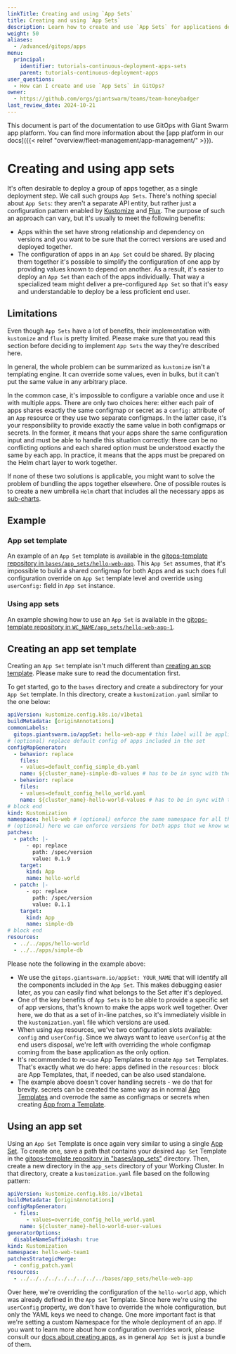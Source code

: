 ```yaml
---
linkTitle: Creating and using `App Sets`
title: Creating and using `App Sets`
description: Learn how to create and use `App Sets` for applications deployed with GitOps.
weight: 50
aliases:
  - /advanced/gitops/apps
menu:
  principal:
    identifier: tutorials-continuous-deployment-apps-sets
    parent: tutorials-continuous-deployment-apps
user_questions:
  - How can I create and use `App Sets` in GitOps?
owner:
  - https://github.com/orgs/giantswarm/teams/team-honeybadger
last_review_date: 2024-10-21
---
```


This document is part of the documentation to use GitOps with Giant Swarm app platform. You can find more information about the [app platform in our docs]({{< relref "overview/fleet-management/app-management/" >}}).

# Creating and using app sets

It's often desirable to deploy a group of apps together, as a single deployment step. We call such groups `App Sets`. There's nothing special about `App Sets`: they aren't a separate API entity, but rather just a configuration pattern enabled by [Kustomize](https://kustomize.io/) and [Flux](https://fluxcd.io/flux/). The purpose of such an approach can vary, but it's usually to meet the following benefits:

- Apps within the set have strong relationship and dependency on versions and you want to be sure that the correct versions are used and deployed together.
- The configuration of apps in an `App Set` could be shared. By placing them together it's possible to simplify the configuration of one app by providing values known to depend on another. As a result, it's easier to deploy an `App Set` than each of the apps individually. That way a specialized team might deliver a pre-configured `App Set` so that it's easy and understandable to deploy be a less proficient end user.

## Limitations

Even though `App Sets` have a lot of benefits, their implementation with `kustomize` and `flux` is pretty limited. Please make sure that you read this section before deciding to implement `App Sets` the way they're described here.

In general, the whole problem can be summarized as `kustomize` isn't a templating engine. It can override some values, even in bulks, but it can't put the same value in any arbitrary place.

In the common case, it's impossible to configure a variable once and use it with multiple apps. There are only two choices here: either each pair of apps shares exactly the same configmap or secret as a `config:` attribute of an `App` resource or they use two separate configmaps. In the latter case, it's your responsibility to provide exactly the same value in both configmaps or secrets. In the former, it means that your apps share the same configuration input and must be able to handle this situation correctly: there can be no conflicting options and each shared option must be understood exactly the same by each app. In practice, it means that the apps must be prepared on the Helm chart layer to work together.

If none of these two solutions is applicable, you might want to solve the problem of bundling the apps together elsewhere. One of possible routes is to create a new umbrella `Helm` chart that includes all the necessary apps as [sub-charts](https://helm.sh/docs/chart_template_guide/subcharts_and_globals/).

## Example

### App set template

An example of an `App Set` template is available in the [gitops-template repository in `bases/app_sets/hello-web-app`](https://github.com/giantswarm/gitops-template/tree/main/bases/app_sets/hello-web-app/). This `App Set` assumes, that it's impossible to build a shared configmap for both Apps and as such does full configuration override on `App Set` template level and override using `userConfig:` field in `App Set` instance.

### Using app sets

An example showing how to use an `App Set` is available in the [gitops-template repository in `WC_NAME/app_sets/hello-web-app-1`](https://github.com/giantswarm/gitops-template/tree/main//management-clusters/MC_NAME/organizations/ORG_NAME/workload-clusters/WC_NAME/app_sets/hello-web-app-1).

## Creating an app set template

Creating an `App Set` template isn't much different than [creating an spp template](/advanced/gitops/apps/add_app_template/). Please make sure to read the documentation first.

To get started, go to the `bases` directory and create a subdirectory for your `App Set` template. In this directory, create a `kustomization.yaml` similar to the one below:

```yaml
apiVersion: kustomize.config.k8s.io/v1beta1
buildMetadata: [originAnnotations]
commonLabels:
  gitops.giantswarm.io/appSet: hello-web-app # this label will be applied to all resources included in the `App Set`
# (optional) replace default config of apps included in the set
configMapGenerator:
  - behavior: replace
    files:
    - values=default_config_simple_db.yaml
    name: ${cluster_name}-simple-db-values # has to be in sync with the name used by included app
  - behavior: replace
    files:
    - values=default_config_hello_world.yaml
    name: ${cluster_name}-hello-world-values # has to be in sync with the name used by included app
# block end
kind: Kustomization
namespace: hello-web # (optional) enforce the same namespace for all the apps in the set
# (optional) here we can enforce versions for both apps that we know work well together
patches:
  - patch: |-
      - op: replace
        path: /spec/version
        value: 0.1.9
    target:
      kind: App
      name: hello-world
  - patch: |-
      - op: replace
        path: /spec/version
        value: 0.1.1
    target:
      kind: App
      name: simple-db
# block end
resources:
  - ../../apps/hello-world
  - ../../apps/simple-db
```

Please note the following in the example above:

- We use the `gitops.giantswarm.io/appSet: YOUR_NAME` that will identify all the components included in the `App Set`. This makes debugging easier later, as you can easily find what belongs to the Set after it's deployed.
- One of the key benefits of `App Sets` is to be able to provide a specific set of app versions, that's known to make the apps work well together. Over here, we do that as a set of in-line patches, so it's immediately visible in the `kustomization.yaml` file which versions are used.
- When using `App` resources, we've two configuration slots available: `config` and `userConfig`. Since we always want to leave `userConfig` at the end users disposal, we're left with overriding the whole configmap coming from the base application as the only option.
- It's recommended to re-use App Templates to create `App Set` Templates. That's exactly what we do here: apps defined in the `resources:` block are App Templates, that, if needed, can be also used standalone.
- The example above doesn't cover handling secrets - we do that for brevity. secrets can be created the same way as in normal [App Templates](./add_app_template.md) and overrode the same as configmaps or secrets when creating [App from a Template](/advanced/gitops/apps/add_appcr/#adding-app-using-app-template).

## Using an app set

Using an `App Set` Template is once again very similar to using a single [App Set](/advanced/gitops/apps/add_appcr/#adding-app-using-app-template). To create one, save a path that contains your desired `App Set` Template in the [gitops-template repository in "bases/app_sets"](https://github.com/giantswarm/gitops-template/tree/main/bases/app_sets/) directory. Then, create a new directory in the `app_sets` directory of your Working Cluster. In that directory, create a `kustomization.yaml` file based on the following pattern:

```yaml
apiVersion: kustomize.config.k8s.io/v1beta1
buildMetadata: [originAnnotations]
configMapGenerator:
  - files:
      - values=override_config_hello_world.yaml
    name: ${cluster_name}-hello-world-user-values
generatorOptions:
  disableNameSuffixHash: true
kind: Kustomization
namespace: hello-web-team1
patchesStrategicMerge:
  - config_patch.yaml
resources:
  - ../../../../../../../../../bases/app_sets/hello-web-app
```

Over here, we're overriding the configuration of the `hello-world` app, which was already defined in the `App Set` Template. Since here we're using the `userConfig` property, we don't have to override the whole configuration, but only the YAML keys we need to change. One more important fact is that we're setting a custom Namespace for the whole deployment of an app. If you want to learn more about how configuration overrides work, please consult our [docs about creating apps](/advanced/gitops/apps/add_appcr/), as in general `App Set` is just a bundle of them.
